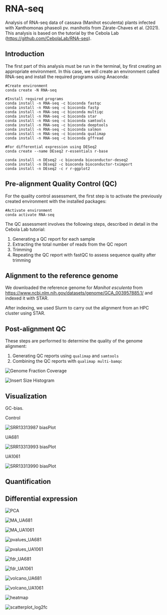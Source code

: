 # RNA-seq
Analysis of RNA-seq data of cassava (Manihot esculenta) plants infected with Xanthomonas phaseoli pv. manihotis from Zárate-Chaves et al. (2021).
This analysis is based on the tutorial by the Cebola Lab (https://github.com/CebolaLab/RNA-seq).

## Introduction

The first part of this analysis must be run in the terminal, by first creating an appropriate environment. In this case, we will create an environment called RNA-seq and install the required programs using Anaconda:

```
#Create environment
conda create -N RNA-seq

#Install required programs
conda install -n RNA-seq -c bioconda fastqc
conda install -n RNA-seq -c bioconda fastp
conda install -n RNA-seq -c bioconda multiqc
conda install -n RNA-seq -c bioconda star
conda install -n RNA-seq -c bioconda samtools
conda install -n RNA-seq -c bioconda deeptools
conda install -n RNA-seq -c bioconda salmon
conda install -n RNA-seq -c bioconda qualimap
conda install -n RNA-seq -c bioconda gffread

#For differential expression using DESeq2
conda create --name DEseq2 r-essentials r-base

conda install -n DEseq2 -c bioconda bioconductor-deseq2
conda install -n DEseq2 -c bioconda bioconductor-tximport 
conda install -n DEseq2 -c r r-ggplot2 
```

## Pre-alignment Quality Control (QC)

For the quality control assessment, the first step is to activate the previously created environment with the installed packages:

```
#Activate environment
conda activate RNA-seq
```

The QC assessment involves the following steps, described in detail in the Cebola Lab tutorial:

1. Generating a QC report for each sample
2.  Extracting the total number of reads from the QC report
3.  Trimming
4.  Repeating the QC report with fastQC to assess sequence quality after trimming

## Alignment to the reference genome

We downloaded the reference genome for *Manihot esculenta* from https://www.ncbi.nlm.nih.gov/datasets/genome/GCA_003957885.1/ and indexed it with STAR.

After indexing, we used Slurm to carry out the alignment from an HPC cluster using STAR. 

## Post-alignment QC

These steps are performed to determine the quality of the genome alignment:

1. Generating QC reports using ```qualimap``` and ```samtools```
2. Combining the QC reports with ```qualimap multi-bamqc``` 

![Genome Fraction Coverage](https://github.com/user-attachments/assets/4f5d8457-3527-4b1a-bf4f-bc613ae5fcdd)

![Insert Size Histogram](https://github.com/user-attachments/assets/a15d8fe3-b7a7-40fa-9cec-83adf0d13572)

## Visualization 

GC-bias.

Control

![SRR13313987 biasPlot](https://github.com/user-attachments/assets/851f67de-4733-4109-957e-24003bce5bc8)

UA681

![SRR13313993 biasPlot](https://github.com/user-attachments/assets/04aad013-3540-4b65-8083-f45b8e329867)

UA1061

![SRR13313990 biasPlot](https://github.com/user-attachments/assets/47cfec77-48c1-45e8-8e84-05ee68f221b2)

## Quantification

## Differential expression

![PCA](https://github.com/user-attachments/assets/6fc0c530-924b-452c-a8d7-0a040d751789)

![MA_UA681](https://github.com/user-attachments/assets/6c6048ab-e56c-4ff3-9067-c508047e6c5a)

![MA_UA1061](https://github.com/user-attachments/assets/6d02606f-6ebb-402a-ac0f-d5b327f34392)

![pvalues_UA681](https://github.com/user-attachments/assets/b500d1e7-e995-4ea5-adf2-dd487c545485)

![pvalues_UA1061](https://github.com/user-attachments/assets/93df7ad9-81ff-48c5-afff-779f3929586f)

![fdr_UA681](https://github.com/user-attachments/assets/a5b634f8-1eb4-42d3-ba38-f5a9f3b4751f)

![fdr_UA1061](https://github.com/user-attachments/assets/f6e5f2dd-a74b-47d2-afaf-e4780f590650)

![volcano_UA681](https://github.com/user-attachments/assets/f820e47e-f84e-495b-bff1-342f5ced2fbd)

![volcano_UA1061](https://github.com/user-attachments/assets/535a7bcd-f2fa-48f0-8a48-d674649698c4)

![heatmap](https://github.com/user-attachments/assets/01985909-169f-4d30-aa20-e427dd69bbce)

![scatterplot_log2fc](https://github.com/user-attachments/assets/d86916d2-8053-47bd-848b-023d35964ce0)
